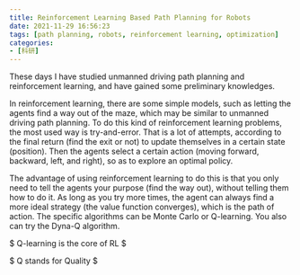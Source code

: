 ```yaml
---
title: Reinforcement Learning Based Path Planning for Robots
date: 2021-11-29 16:56:23
tags: [path planning, robots, reinforcement learning, optimization]
categories:
- [科研]
---
```


These days I have studied unmanned driving path planning and reinforcement learning, and have gained some preliminary knowledges.

In reinforcement learning, there are some simple models, such as letting the agents find a way out of the maze, which may be similar to unmanned driving path planning. To do this kind of reinforcement learning problems, the most used way is try-and-error. That is a lot of attempts, according to the final return (find the exit or not) to update themselves in a certain state (position). Then the agents select a certain action (moving forward, backward, left, and right), so as to explore an optimal policy.

The advantage of using reinforcement learning to do this is that you only need to tell the agents your purpose (find the way out), without telling them how to do it. As long as you try more times, the agent can always find a more ideal strategy (the value function converges), which is the path of action. The specific algorithms can be Monte Carlo or Q-learning. You also can try the Dyna-Q algorithm.

<!-- more -->

$ Q-learning is the core of RL $

$ Q stands for Quality $
